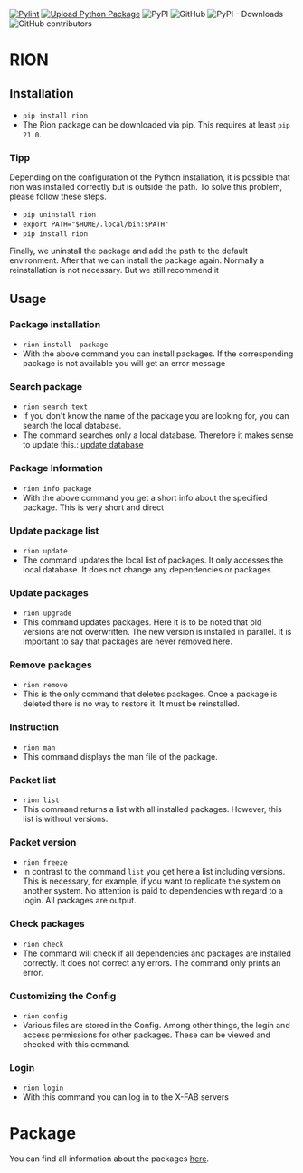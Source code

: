 [![Pylint](https://github.com/Riffecs/rion/actions/workflows/pylint.yml/badge.svg)](https://github.com/Riffecs/rion/actions/workflows/pylint.yml)
[![Upload Python Package](https://github.com/Riffecs/rion/actions/workflows/pypi.yml/badge.svg)](https://github.com/Riffecs/rion/actions/workflows/pypi.yml) ![PyPI](https://img.shields.io/pypi/v/rion?color=green) ![GitHub](https://img.shields.io/github/license/Riffecs/rion) ![PyPI - Downloads](https://img.shields.io/pypi/dm/rion) ![GitHub contributors](https://img.shields.io/github/contributors/Riffecs/rion) 

# RION

## Installation
- ```pip install rion```
- The Rion package can be downloaded via pip. This requires at least ``pip 21.0``.
### Tipp
Depending on the configuration of the Python installation, it is possible that rion was installed correctly but is outside the path. To solve this problem, please follow these steps.

- ```pip uninstall rion```
- ```export PATH="$HOME/.local/bin:$PATH"```
- ```pip install rion```

Finally, we uninstall the package and add the path to the default environment. After that we can install the package again. Normally a reinstallation is not necessary. But we still recommend it

## Usage

### Package installation
- ``rion install  package``
- With the above command you can install packages. If the corresponding package is not available you will get an error message 

### Search package
- ``rion search text``
- If you don't know the name of the package you are looking for, you can search the local database.
- The command searches only a local database. Therefore it makes sense to update this.: [update database](https://github.com/Riffecs/rion#update-package-list)

### Package Information
- ```rion info package``` 
- With the above command you get a short info about the specified package. This is very short and direct

### Update package list
- ```rion update ```
- The command updates the local list of packages. It only accesses the local database. It does not change any dependencies or packages.

### Update packages
- ```rion upgrade ```
- This command updates packages. Here it is to be noted that old versions are not overwritten. The new version is installed in parallel. It is important to say that packages are never removed here.

### Remove packages
- ```rion remove ```
- This is the only command that deletes packages. Once a package is deleted there is no way to restore it. It must be reinstalled.

### Instruction
- ``rion man``
-  This command displays the man file of the package. 

### Packet list
- ```rion list ```
- This command returns a list with all installed packages. However, this list is without versions.


### Packet version
- ```rion freeze ```
- In contrast to the command ``list`` you get here a list including versions. This is necessary, for example, if you want to replicate the system on another system. No attention is paid to dependencies with regard to a login. All packages are output.

### Check packages
- ``rion check``
- The command will check if all dependencies and packages are installed correctly. It does not correct any errors. The command only prints an error. 

### Customizing the Config 
- ``rion config``
- Various files are stored in the Config. Among other things, the login and access permissions for other packages. These can be viewed and checked with this command.

### Login
- ``rion login``
- With this command you can log in to the X-FAB servers

# Package 
You can find all information about the packages [here](package). 